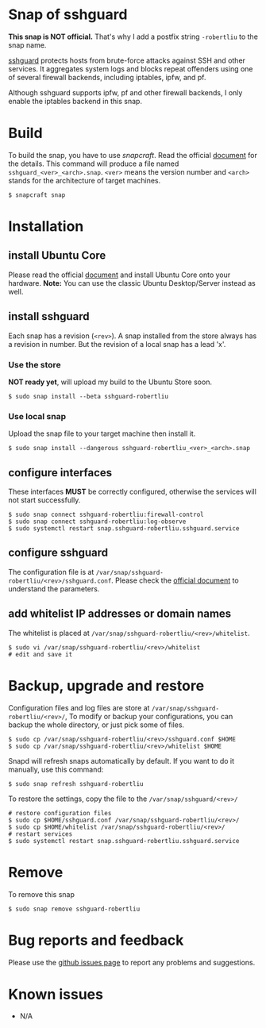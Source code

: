 # Snap of sshguard

**This snap is NOT official.** That's why I add a postfix string `-robertliu` to the snap name.

[sshguard](https://www.sshguard.net/) protects hosts from brute-force attacks against SSH and other services. It aggregates system logs and blocks repeat offenders using one of several firewall backends, including iptables, ipfw, and pf.

Although sshguard supports ipfw, pf and other firewall backends, I only enable the iptables backend in this snap.

# Build

To build the snap, you have to use *snapcraft*. Read the official [document](http://snapcraft.io/docs/build-snaps/) for the details. This command will produce a file named `sshguard_<ver>_<arch>.snap`. `<ver>` means the version number and `<arch>` stands for the architecture of target machines.

````
$ snapcraft snap
````

# Installation

## install Ubuntu Core

Please read the official [document](https://developer.ubuntu.com/core/get-started) and install Ubuntu Core onto your hardware.
**Note:** You can use the classic Ubuntu Desktop/Server instead as well.

## install sshguard

Each snap has a revision (`<rev>`). A snap installed from the store always has a revision in number. But the revision of a local snap has a lead 'x'.

### Use the store

**NOT ready yet**, will upload my build to the Ubuntu Store soon.

````
$ sudo snap install --beta sshguard-robertliu
````

### Use local snap

Upload the snap file to your target machine then install it.

````
$ sudo snap install --dangerous sshguard-robertliu_<ver>_<arch>.snap
````

## configure interfaces

These interfaces **MUST** be correctly configured, otherwise the services will not start successfully.

````
$ sudo snap connect sshguard-robertliu:firewall-control
$ sudo snap connect sshguard-robertliu:log-observe
$ sudo systemctl restart snap.sshguard-robertliu.sshguard.service
````

## configure sshguard

The configuration file is at `/var/snap/sshguard-robertliu/<rev>/sshguard.conf`.
Please check the [official document](https://www.sshguard.net/docs/) to understand the parameters.

## add whitelist IP addresses or domain names

The whitelist is placed at `/var/snap/sshguard-robertliu/<rev>/whitelist`.

````
$ sudo vi /var/snap/sshguard-robertliu/<rev>/whitelist
# edit and save it
````

# Backup, upgrade and restore

Configuration files and log files are store at `/var/snap/sshguard-robertliu/<rev>/`, To modify or backup your configurations, you can backup the whole directory, or just pick some of files.
````
$ sudo cp /var/snap/sshguard-robertliu/<rev>/sshguard.conf $HOME
$ sudo cp /var/snap/sshguard-robertliu/<rev>/whitelist $HOME
````

Snapd will refresh snaps automatically by default. If you want to do it manually, use this command:
````
$ sudo snap refresh sshguard-robertliu
````

To restore the settings, copy the file to the `/var/snap/sshguard/<rev>/`
````
# restore configuration files
$ sudo cp $HOME/sshguard.conf /var/snap/sshguard-robertliu/<rev>/
$ sudo cp $HOME/whitelist /var/snap/sshguard-robertliu/<rev>/
# restart services
$ sudo systemctl restart snap.sshguard-robertliu.sshguard.service
````

# Remove

To remove this snap

````
$ sudo snap remove sshguard-robertliu
````

# Bug reports and feedback

Please use the [github issues page](https://github.com/tsunghanliu/sshguard.snap/issues) to report any problems and suggestions.

# Known issues

* N/A
